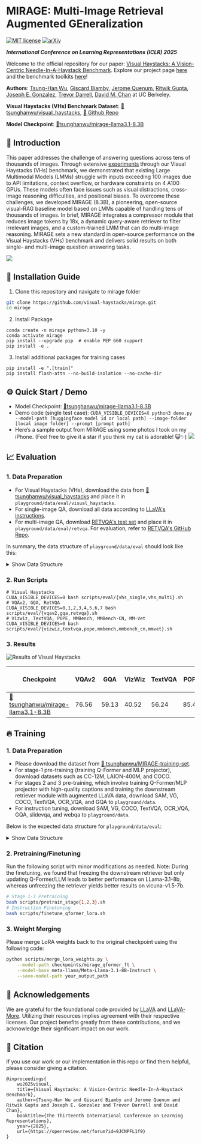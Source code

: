 # MIRAGE: Multi-Image Retrieval Augmented GEneralization

[![MIT license](https://img.shields.io/badge/License-MIT-blue.svg)](https://lbesson.mit-license.org/)  [![arXiv](https://img.shields.io/badge/arXiv-2407.13766-red)](https://arxiv.org/abs/2407.13766) 

***International Conference on Learning Representations (ICLR) 2025***

Welcome to the official repository for our paper: [Visual Haystacks: A Vision-Centric Needle-In-A-Haystack Benchmark](https://arxiv.org/abs/2407.13766). Explore our project page [here](https://visual-haystacks.github.io/) and the benchmark toolkits [here](https://github.com/visual-haystacks/vhs_benchmark)!

**Authors**: [Tsung-Han Wu](https://tsunghan-wu.github.io/), [Giscard Biamby](https://scholar.google.com/citations?user=s0Fof5IAAAAJ&hl=en), [Jerome Quenum](https://people.eecs.berkeley.edu/~jquenum/), [Ritwik Gupta](https://ritwikgupta.me/), [Joseph E. Gonzalez](https://people.eecs.berkeley.edu/~jegonzal/), [Trevor Darrell](https://people.eecs.berkeley.edu/~trevor/), [David M. Chan](https://dchan.cc/) at UC Berkeley. 

**Visual Haystacks (VHs) Benchmark Dataset**: [🤗 tsunghanwu/visual_haystacks](https://huggingface.co/datasets/tsunghanwu/visual_haystacks), [🐙 Github Repo](https://github.com/visual-haystacks/vhs_benchmark)

**Model Checkpoint**: [🤗tsunghanwu/mirage-llama3.1-8.3B](https://huggingface.co/tsunghanwu/mirage-llama3.1-8.3B)

## :rocket: Introduction

This paper addresses the challenge of answering questions across tens of thousands of images. Through extensive [experiments](https://github.com/visual-haystacks/vhs_benchmark) through our Visual Haystacks (VHs) benchmark, we demonstrated that existing Large Multimodal Models (LMMs) struggle with inputs exceeding 100 images due to API limitations, context overflow, or hardware constraints on 4 A100 GPUs. These models often face issues such as visual distractions, cross-image reasoning difficulties, and positional biases. To overcome these challenges, we developed MIRAGE (8.3B), a pioneering, open-source visual-RAG baseline model based on LMMs capable of handling tens of thousands of images. In brief, MIRAGE integrates a compressor module that reduces image tokens by 18x, a dynamic query-aware retriever to filter irrelevant images, and a custom-trained LMM that can do multi-image reasoning. MIRAGE sets a new standard in open-source performance on the Visual Haystacks (VHs) benchmark and delivers solid results on both single- and multi-image question answering tasks.

![](assets/MIRAGE.png)

## :wrench: Installation Guide

1. Clone this repository and navigate to mirage folder
```bash
git clone https://github.com/visual-haystacks/mirage.git
cd mirage
```

2. Install Package
```Shell
conda create -n mirage python=3.10 -y
conda activate mirage
pip install --upgrade pip  # enable PEP 660 support
pip install -e .
```

3. Install additional packages for training cases
```
pip install -e ".[train]"
pip install flash-attn --no-build-isolation --no-cache-dir
```

## :gear: Quick Start / Demo
- Model Checkpoint: [🤗tsunghanwu/mirage-llama3.1-8.3B](https://huggingface.co/tsunghanwu/mirage-llama3.1-8.3B)
- Demo code (single test case): `CUDA_VISIBLE_DEVICES=X python3 demo.py --model-path [huggingface model id or local path] --image-folder [local image folder] --prompt [prompt path]`
- Here’s a sample output from MIRAGE using some photos I took on my iPhone. (Feel free to give it a star if you think my cat is adorable! 😺✨)
![](assets/demo.png)

<h2>📈 Evaluation</h2>

<h3>1. Data Preparation</h3>
<ul>
    <li>For Visual Haystacks (VHs), download the data from <a href="https://huggingface.co/datasets/tsunghanwu/visual_haystacks">🤗 tsunghanwu/visual_haystacks</a> and place it in <code>playground/data/eval/visual_haystacks</code>.</li>
    <li>For single-image QA, download all data according to <a href="https://github.com/haotian-liu/LLaVA/blob/main/docs/Evaluation.md">LLaVA's instructions</a>.</li>
    <li>For multi-image QA, download <a href="https://drive.google.com/file/d/1_YHHNGJqprT30XPUyVW9F8oGOxuavVwN/view?usp=sharing">RETVQA's test set</a> and place it in <code>playground/data/eval/retvqa</code>. For evaluation, refer to <a href="https://github.com/Abhiram4572/mi_bart">RETVQA's GitHub Repo</a>.</li>
</ul>
<p>In summary, the data structure of <code>playground/data/eval</code> should look like this:</p>
<details>
    <summary>Show Data Structure</summary>
    <pre>
playground/data/eval/
├── gqa
│   ├── answers
│   ├── data                   # directory
│   ├── llava_gqa_testdev_balanced.jsonl
├── mmbench
│   ├── answers
│   ├── answers_upload
│   └── mmbench_dev_20230712.tsv
├── mmbench_cn
│   ├── answers
│   ├── answers_upload
│   └── mmbench_dev_cn_20231003.tsv
├── mm-vet
│   ├── answers
│   ├── images                  # directory
│   ├── llava-mm-vet.jsonl
│   └── results
├── pope
│   ├── answers
│   ├── coco                    # directory (point to COCO2014)
│   └── llava_pope_test.jsonl
├── retvqa
│   ├── answers
│   ├── vg                     # directory (point to Visual Genome directory)
│   └── retvqa_test_mirage.json
├── textvqa
│   ├── answers
│   ├── llava_textvqa_val_v051_ocr.jsonl
│   ├── TextVQA_0.5.1_val.json
│   └── train_images           # directory (download from their website)
├── visual_haystacks
│   ├── coco             # directory (point to COCO2017)
│   └── VHs_qa           # directory (download from VHs' huggingface)
├── vizwiz
│   ├── answers
│   ├── answers_upload
│   ├── llava_test.jsonl
│   └── test                   # directory (download from their website)
└── vqav2
    ├── answers
    ├── answers_upload
    ├── llava_vqav2_mscoco_test2015.jsonl
    ├── llava_vqav2_mscoco_test-dev2015.jsonl
    └── test2015               # directory (download from their website)
    </pre>
</details>

<h3>2. Run Scripts</h3>
<pre><code># Visual Haystacks
CUDA_VISIBLE_DEVICES=0 bash scripts/eval/{vhs_single,vhs_multi}.sh
# VQAv2, GQA, RetVQA
CUDA_VISIBLE_DEVICES=0,1,2,3,4,5,6,7 bash scripts/eval/{vqav2,gqa,retvqa}.sh
# Vizwiz, TextVQA, POPE, MMBench, MMBench-CN, MM-Vet
CUDA_VISIBLE_DEVICES=0 bash scripts/eval/{vizwiz,textvqa,pope,mmbench,mmbench_cn,mmvet}.sh
</code></pre>

<h3>3. Results</h3>
<p><img src="./assets/result_vhs.png" alt="Results of Visual Haystacks" /></p>
<table>
    <thead>
        <tr>
            <th>Checkpoint</th>
            <th>VQAv2</th>
            <th>GQA</th>
            <th>VizWiz</th>
            <th>TextVQA</th>
            <th>POPE</th>
            <th>MM-Bench</th>
            <th>MM-Bench-CN</th>
            <th>MM-Vet</th>
        </tr>
    </thead>
    <tbody>
        <tr>
            <td><a href="https://huggingface.co/tsunghanwu/mirage-llama3.1-8.3B">🤗 tsunghanwu/mirage-llama3.1-8.3B</a></td>
            <td>76.56</td>
            <td>59.13</td>
            <td>40.52</td>
            <td>56.24</td>
            <td>85.40</td>
            <td>69.24</td>
            <td>66.92</td>
            <td>33.4</td>
        </tr>
    </tbody>
</table>


## :fire: Training

### 1. Data Preparation
  - Please download the dataset from [🤗 tsunghanwu/MIRAGE-training-set](https://huggingface.co/datasets/tsunghanwu/MIRAGE-training-set).
  - For stage-1 pre-training (training Q-Former and MLP projector), download datasets such as CC-12M, LAION-400M, and COCO.
  - For stages 2 and 3 pre-training, which involve training Q-Former/MLP projector with high-quality captions and training the downstream retriever module with augmented LLaVA data, download SAM, VG, COCO, TextVQA, OCR_VQA, and GQA to `playground/data`.
  - For instruction tuning, download SAM, VG, COCO, TextVQA, OCR_VQA, GQA, slidevqa, and webqa to `playground/data`.

Below is the expected data structure for `playground/data/eval`:

<details>
    <summary>Show Data Structure</summary>
    <pre>
playground/data/
├── coco
│   ├── annotations
│   ├── test2017
│   ├── train2017
│   └── val2017
├── gqa
│   └── images
├── ocr_vqa
│   └── images
├── sam
│   └── images 
├── share_textvqa
│   └── images
├── slidevqa
│   └── images (download from https://drive.google.com/file/d/11bsX48cPpzCfPBnYJgSesvT7rWc84LpH/view)
├── textvqa
│   └── train_images
├── vg
│   ├── VG_100K
│   └── VG_100K_2
└── webqa
    └── webqa_images (download from https://drive.google.com/drive/folders/1ApfD-RzvJ79b-sLeBx1OaiPNUYauZdAZ and convert them to .jpg format)
    </pre>
</details>

### 2. Pretraining/Finetuning

Run the following script with minor modifications as needed. Note: During the finetuning, we found that freezing the downstream retriever but only updating Q-Former/LLM leads to better performance on LLama-3.1-8b, whereas unfreezing the retriever yields better results on vicuna-v1.5-7b.

```bash
# Stage 1-3 Pretraining
bash scripts/pretrain_stage{1,2,3}.sh
# Instruction Finetuning
bash scripts/finetune_qformer_lora.sh
```

### 3. Weight Merging

Please merge LoRA weights back to the original checkpoint using the following code:

```bash
python scripts/merge_lora_weights.py \
    --model-path checkpoints/mirage_qformer_ft \
    --model-base meta-llama/Meta-Llama-3.1-8B-Instruct \
    --save-model-path your_output_path
```

## :pray: Acknowledgements

We are grateful for the foundational code provided by [LLaVA](https://github.com/haotian-liu/LLaVA) and [LLaVA-More](https://github.com/aimagelab/LLaVA-MORE). Utilizing their resources implies agreement with their respective licenses. Our project benefits greatly from these contributions, and we acknowledge their significant impact on our work. 

## :dart: Citation

If you use our work or our implementation in this repo or find them helpful, please consider giving a citation.
```
@inproceedings{
    wu2025visual,
    title={Visual Haystacks: A Vision-Centric Needle-In-A-Haystack Benchmark},
    author={Tsung-Han Wu and Giscard Biamby and Jerome Quenum and Ritwik Gupta and Joseph E. Gonzalez and Trevor Darrell and David Chan},
    booktitle={The Thirteenth International Conference on Learning Representations},
    year={2025},
    url={https://openreview.net/forum?id=9JCNPFL1f9}
}
```
